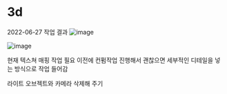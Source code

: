 # 3d
2022-06-27 작업 결과
![image](https://user-images.githubusercontent.com/57433527/175863506-3259943d-ae7d-4b67-9104-a25493738017.png)

![image](https://user-images.githubusercontent.com/57433527/175863559-cc079f2b-4391-4b99-96ee-c22c7e7d2fef.png)

현재 텍스쳐 매핑 작업 필요
이전에 컨펌작업 진행해서 괜찮으면 세부적인 디테일을 넣는 방식으로 작업 들어감

라이트 오브젝트와 카메라 삭제해 주기
